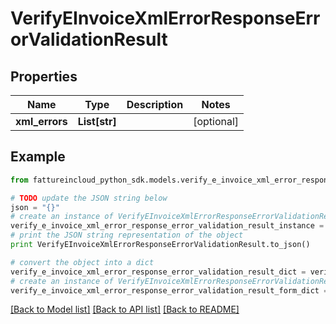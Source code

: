 # VerifyEInvoiceXmlErrorResponseErrorValidationResult


## Properties
Name | Type | Description | Notes
------------ | ------------- | ------------- | -------------
**xml_errors** | **List[str]** |  | [optional] 

## Example

```python
from fattureincloud_python_sdk.models.verify_e_invoice_xml_error_response_error_validation_result import VerifyEInvoiceXmlErrorResponseErrorValidationResult

# TODO update the JSON string below
json = "{}"
# create an instance of VerifyEInvoiceXmlErrorResponseErrorValidationResult from a JSON string
verify_e_invoice_xml_error_response_error_validation_result_instance = VerifyEInvoiceXmlErrorResponseErrorValidationResult.from_json(json)
# print the JSON string representation of the object
print VerifyEInvoiceXmlErrorResponseErrorValidationResult.to_json()

# convert the object into a dict
verify_e_invoice_xml_error_response_error_validation_result_dict = verify_e_invoice_xml_error_response_error_validation_result_instance.to_dict()
# create an instance of VerifyEInvoiceXmlErrorResponseErrorValidationResult from a dict
verify_e_invoice_xml_error_response_error_validation_result_form_dict = verify_e_invoice_xml_error_response_error_validation_result.from_dict(verify_e_invoice_xml_error_response_error_validation_result_dict)
```
[[Back to Model list]](../README.md#documentation-for-models) [[Back to API list]](../README.md#documentation-for-api-endpoints) [[Back to README]](../README.md)



